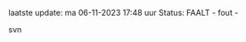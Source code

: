 laatste update: 
ma 06-11-2023 17:48   uur 
Status: FAALT - fout - 
<div class="service R">svn</div>